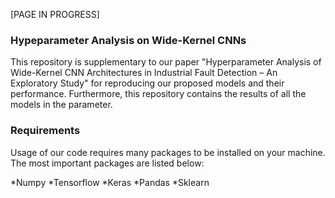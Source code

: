 [PAGE IN PROGRESS]

### Hypeparameter Analysis on Wide-Kernel CNNs

This repository is supplementary to our paper "Hyperparameter Analysis of Wide-Kernel CNN Architectures
in Industrial Fault Detection – An Exploratory Study" for reproducing our proposed models and their performance. Furthermore, this repository contains the results of all the models in the parameter. 

### Requirements

Usage of our code requires many packages to be installed on your machine. The most important packages are listed below:

*Numpy
*Tensorflow
*Keras
*Pandas
*Sklearn
